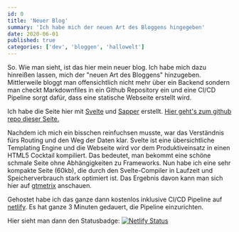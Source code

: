 ```yaml
---
id: 0
title: 'Neuer Blog'
summary: 'Ich habe mich der neuen Art des Bloggens hingegeben'
date: 2020-06-01
published: true
categories: ['dev', 'bloggen', 'hallowelt']
---
```


So. Wie man sieht, ist das hier mein neuer blog. Ich habe mich dazu hinreißen lassen, mich der "neuen Art des Bloggens" hinzugeben. Mittlerweile bloggt man offensichtlich nicht mehr über ein Backend sondern man checkt Markdownfiles in ein Github Repository ein und eine CI/CD Pipeline sorgt dafür, dass eine statische Webseite erstellt wird.

Ich habe die Seite hier mit [Svelte](https://svelte.dev/) und [Sapper](https://sapper.svelte.dev/) erstellt. [Hier geht's zum github repo dieser Seite.](https://github.com/llotz/lukas2020)

Nachdem ich mich ein bisschen reinfuchsen musste, war das Verständnis fürs Routing und den Weg der Daten klar. Svelte ist eine übersichtliche Templating Engine und die Webseite wird vor dem Produktiveinsatz in einen HTML5 Cocktail kompiliert. Das bedeutet, man bekommt eine schöne schmale Seite ohne Abhängigkeiten zu Frameworks. Nun habe ich eine sehr kompakte Seite (60kb), die durch den Svelte-Compiler in Laufzeit und Speicherverbrauch stark optimiert ist. Das Ergebnis davon kann man sich hier auf [gtmetrix](https://gtmetrix.com/reports/lukaslotz.de/KYe93JMu) anschauen.

Gehostet habe ich das ganze dann kostenlos inklusive CI/CD Pipeline auf [netlify](https://netlify.com). Es hat ganze 3 Minuten gedauert, die Pipeline einzurichten.

Hier sieht man dann den Statusbadge: [![Netlify Status](https://api.netlify.com/api/v1/badges/4fad94f6-d4ee-4ed9-bc97-a549de08d994/deploy-status)](https://app.netlify.com/sites/determined-albattani-7c4378/deploys)

